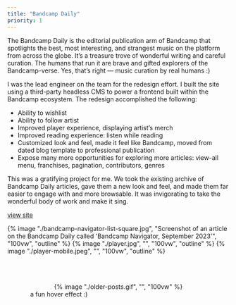 ```yaml
---
title: "Bandcamp Daily"
priority: 1
---
```

<style>
    .older-posts {
        margin: 0 auto;
        margin-top: 4rem;
        max-width: 25rem;
    }
    .older-posts div {
        max-height: 6.5rem;
        overflow: hidden;
        display: flex;
        align-items: center;
        justify-content: center;
    }
    main > section .image-column .older-posts img {
        margin: 0;
    }
</style>
<section>
    <div class="text-column">
        <p>
            The Bandcamp Daily is the editorial publication arm of Bandcamp that spotlights the best, most interesting, and strangest music on the platform from across the globe. It’s a treasure trove of wonderful writing and careful curation. The humans that run it are brave and gifted explorers of the Bandcamp-verse. Yes, that’s right — music curation by real humans :)
        </p>
        <p>
            I was the lead engineer on the team for the redesign effort. I built the site using a third-party headless CMS to power a frontend built within the Bandcamp ecosystem. The redesign accomplished the following:
            <ul>
                <li>Ability to wishlist</li>
                <li>Ability to follow artist</li>
                <li>Improved player experience, displaying artist’s merch</li>
                <li>Improved reading experience: listen while reading</li>
                <li>Customized look and feel, made it feel like Bandcamp, moved from dated blog template to professional publication</li>
                <li>Expose many more opportunities for exploring more articles: view-all menu, franchises, pagination, contributors, genres</li>
            </ul>
        </p>
        <p>
            This was a gratifying project for me. We took the existing archive of Bandcamp Daily articles, gave them a new look and feel, and made them far easier to engage with and more browsable. It was invigorating to take the wonderful body of work and make it sing.
        </p>
        <p><a href="https://daily.bandcamp.com" class="cta">view site</a></p>
    </div>
    <div class="image-column">
        {% image "./bandcamp-navigator-list-square.jpg", "Screenshot of an article on the Bandcamp Daily called 'Bandcamp Navigator, September 2023'", "100vw", "outline" %}
        {% image "./player.jpg", "", "100vw", "outline" %}
        {% image "./player-mobile.jpeg", "", "100vw", "outline" %}
        <figure class="older-posts">
          <div class="outline">
              {% image "./older-posts.gif", "", "100vw" %}
          </div>
          <figcaption>a fun hover effect :)</figcaption>
        </figure>
    </div>
</section>
